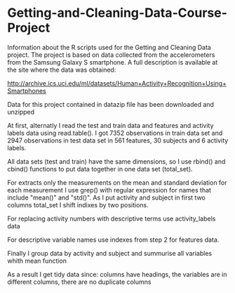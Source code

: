 # Getting-and-Cleaning-Data-Course-Project

Information about the R scripts used for the Getting and Cleaning Data project. The project is based on data collected  from the accelerometers from the
Samsung Galaxy S smartphone. A full description is available at the site where the data was obtained:

http://archive.ics.uci.edu/ml/datasets/Human+Activity+Recognition+Using+Smartphones

Data for this project contained in datazip file has been downloaded and unzipped

At first, alternatly I read the test and train data and features and activity labels data using read.table(). I got 7352 observations in train data set
and 2947 observations in test data set in 561 features, 30 subjects and 6 activity labels.

All data sets (test and train) have the same dimensions, so I use rbind() and cbind() functions to put data together in one data set (total_set).

For extracts only the measurements on the mean and standard deviation for each measurement I use grep() with regular expression for names that include "mean()" and "std()". As I put activity and subject in first two columns total_set I shift indixes by two positions.

For replacing activity numbers with descriptive terms use activity_labels data

For descriptive variable names use indexes from step 2 for features data.

Finally I group data by activity and subject and summurise all variables whith mean function

As a result I get tidy data since: columns have headings, the variables  are in different columns, there are no duplicate columns
